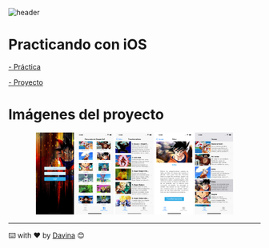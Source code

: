 
![header](https://capsule-render.vercel.app/api?type=waving&color=auto&height=260&section=header&text=%20API%20GOKU&fontSize=90&animation=fadeIn&fontAlignY=38&desc=Davina%20Medina&descAlignY=61&descAlign=87)





 # Practicando con iOS


[ - Práctica ](./Practica.pdf) 

[ - Proyecto ](./goku-api)


 # Imágenes del proyecto
 <p align="center" >
 <img style={ width=15%}  src="./projectImages/login.png"/>
 <img style={ width=15%}  src="./projectImages/collectionView.png"/>
 <img style={ width=15%}  src="./projectImages/tableView.png"/>
 <img style={ width=15%}  src="./projectImages/details.png"/>
 <img style={ width=15%}  src="./projectImages/transformations.png"/>


__________
  ⌨️ with ❤️ by [Davina](https://www.linkedin.com/in/davinamedina/) 😊
